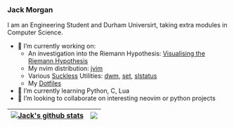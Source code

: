 ### Jack Morgan

<!--

- 🔭 I’m currently working on ...
- 🌱 I’m currently learning ...
- 👯 I’m looking to collaborate on ...
- 🤔 I’m looking for help with ...
- 💬 Ask me about ...
- 📫 How to reach me: ...
- 😄 Pronouns: ...
- ⚡ Fun fact: ...
-->
I am an Engineering Student and Durham Universirt, taking extra modules in Computer Science.

- 🔭 I’m currently working on:
  - An investigation into the Riemann Hypothesis: [Visualising the Riemann Hypothesis](https://www.github.com/jackm245/Riemann-Hypothesis)
  - My nvim distribution: [jvim](https://www.github.com/jackm245/jvim)
  - Various [Suckless](https://www.suckless.org/) Utilities: [dwm](https://www.github.com/jackm245/dwm), [set](https://www.github.com/jackm245/st), [slstatus](https://www.github.com/jackm245/slstatus)
  - My [Dotfiles](https://github.com/jackm245/dotfiles)
- 🌱 I’m currently learning Python, C, Lua
- 👯 I’m looking to collaborate on interesting neovim or python projects
<!-- 👯 I’m looking to collaborate on ...
- 🤔 I’m looking for help with ...
- 💬 Ask me about ...
- 📫 How to reach me: ...
- 😄 Pronouns: ...
- ⚡ Fun fact: ...
-->

| <a href="https://github.com/jackm245"><img align="center" src="https://github-readme-stats.vercel.app/api?username=jackm245&theme=github_dark&show_icons=true&hide=issues&hide_border=true" alt="Jack's github stats" /></a> | <a href="https://github.com/jackm245"><img align="center" src="https://github-readme-stats.vercel.app/api/top-langs/?username=jackm245&theme=github_dark&layout=compact&hide_border=true&langs_count=6" /></a> |
| ------------- | ------------- |

